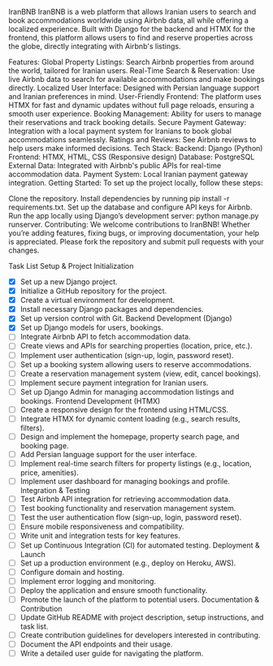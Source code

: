 IranBNB
IranBNB is a web platform that allows Iranian users to search and book accommodations worldwide using Airbnb data, all while offering a localized experience. Built with Django for the backend and HTMX for the frontend, this platform allows users to find and reserve properties across the globe, directly integrating with Airbnb's listings.

Features:
Global Property Listings: Search Airbnb properties from around the world, tailored for Iranian users.
Real-Time Search & Reservation: Use live Airbnb data to search for available accommodations and make bookings directly.
Localized User Interface: Designed with Persian language support and Iranian preferences in mind.
User-Friendly Frontend: The platform uses HTMX for fast and dynamic updates without full page reloads, ensuring a smooth user experience.
Booking Management: Ability for users to manage their reservations and track booking details.
Secure Payment Gateway: Integration with a local payment system for Iranians to book global accommodations seamlessly.
Ratings and Reviews: See Airbnb reviews to help users make informed decisions.
Tech Stack:
Backend: Django (Python)
Frontend: HTMX, HTML, CSS (Responsive design)
Database: PostgreSQL
External Data: Integrated with Airbnb's public APIs for real-time accommodation data.
Payment System: Local Iranian payment gateway integration.
Getting Started:
To set up the project locally, follow these steps:

Clone the repository.
Install dependencies by running pip install -r requirements.txt.
Set up the database and configure API keys for Airbnb.
Run the app locally using Django’s development server: python manage.py runserver.
Contributing:
We welcome contributions to IranBNB! Whether you’re adding features, fixing bugs, or improving documentation, your help is appreciated. Please fork the repository and submit pull requests with your changes.


Task List
Setup & Project Initialization
-[x] Set up a new Django project.
-[x] Initialize a GitHub repository for the project.
-[x] Create a virtual environment for development.
-[x] Install necessary Django packages and dependencies.
-[x] Set up version control with Git.
Backend Development (Django)
-[x] Set up Django models for users, bookings.
-[ ] Integrate Airbnb API to fetch accommodation data.
-[ ] Create views and APIs for searching properties (location, price, etc.).
-[ ] Implement user authentication (sign-up, login, password reset).
-[ ] Set up a booking system allowing users to reserve accommodations.
-[ ] Create a reservation management system (view, edit, cancel bookings).
-[ ] Implement secure payment integration for Iranian users.
-[ ] Set up Django Admin for managing accommodation listings and bookings.
Frontend Development (HTMX)
-[ ] Create a responsive design for the frontend using HTML/CSS.
-[ ] Integrate HTMX for dynamic content loading (e.g., search results, filters).
-[ ] Design and implement the homepage, property search page, and booking page.
-[ ] Add Persian language support for the user interface.
-[ ] Implement real-time search filters for property listings (e.g., location, price, amenities).
-[ ] Implement user dashboard for managing bookings and profile.
Integration & Testing
-[ ] Test Airbnb API integration for retrieving accommodation data.
-[ ] Test booking functionality and reservation management system.
-[ ] Test the user authentication flow (sign-up, login, password reset).
-[ ] Ensure mobile responsiveness and compatibility.
-[ ] Write unit and integration tests for key features.
-[ ] Set up Continuous Integration (CI) for automated testing.
Deployment & Launch
-[ ] Set up a production environment (e.g., deploy on Heroku, AWS).
-[ ] Configure domain and hosting.
-[ ] Implement error logging and monitoring.
-[ ] Deploy the application and ensure smooth functionality.
-[ ] Promote the launch of the platform to potential users.
Documentation & Contribution
-[ ] Update GitHub README with project description, setup instructions, and task list.
-[ ] Create contribution guidelines for developers interested in contributing.
-[ ] Document the API endpoints and their usage.
-[ ] Write a detailed user guide for navigating the platform.